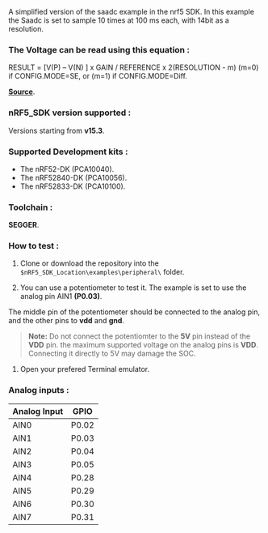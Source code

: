 A simplified version of the saadc example in the nrf5 SDK.
In this example the Saadc is set to sample 10 times at 100 ms each, with 14bit as a resolution.

### The Voltage can be read using this equation :

RESULT = [V(P) – V(N) ] x GAIN / REFERENCE x 2(RESOLUTION - m)
(m=0) if CONFIG.MODE=SE, or (m=1) if CONFIG.MODE=Diff.

[**Source**](https://infocenter.nordicsemi.com/index.jsp?topic=%2Fps_nrf52840%2Fsaadc.html&cp=4_0_0_5_22_2&anchor=saadc_digital_output).

### nRF5_SDK version supported :
Versions starting from **v15.3**.

### Supported Development kits : 
* The nRF52-DK (PCA10040).
* The nRF52840-DK (PCA10056).
* The nRF52833-DK (PCA10100).

### Toolchain :
**SEGGER**. 

### How to test :
1. Clone or download the repository into the ``$nRF5_SDK_Location\examples\peripheral\`` folder.

2. You can use a potentiometer to test it. 
The example is set to use the analog pin AIN1 **(P0.03)**.

The middle pin of the potentiometer should be connected to the analog pin, and the other pins to **vdd** and **gnd**.
> **Note:** Do not connect the potentiomter to the **5V** pin instead of the **VDD** pin. the maximum supported voltage on the analog pins is **VDD**.
> Connecting it directly to 5V may damage the SOC.

1. Open your prefered Terminal emulator.

### Analog inputs  :
| Analog Input | GPIO |
|-------|--------------|
|AIN0 | P0.02|
|AIN1 | P0.03|
|AIN2 | P0.04|
|AIN3 | P0.05|
|AIN4 | P0.28|
|AIN5 | P0.29|
|AIN6 | P0.30|
|AIN7 | P0.31|
